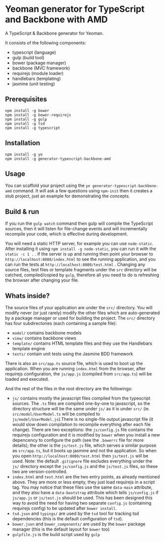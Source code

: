 Yeoman generator for TypeScript and Backbone with AMD
=====================================================

A TypeScript & Backbone generator for Yeoman.

It consists of the following components:

* typescript (language)
* gulp (build tool)
* bower (package manager)
* backbone (MVC framework)
* requirejs (module loader)
* handlebars (templating)
* jasmine (unit testing)


Prerequisites
-------------

	npm install -g bower
	npm install -g bower-requirejs
	npm install -g gulp
	npm install -g tsd
	npm install -g typescript
	
Installation
------------

	npm install -g yo 
	npm install -g generator-typescript-backbone-amd
	
Usage
-----

You can scaffold your project using the `yo generator-typescript-backbone-amd` command. It will ask a few questions using
`npm-init` then it creates a stub project, just an example for demonstrating the concepts.


Build & run
-----------

If you run the `gulp watch` command then gulp will compile the TypeScript sources, then it will listen for file-change
events and will incrementally recompile your code, which is effective during development. 

You will need a static HTTP server, for example you can use `node-static`. After installing it using `npm install -g node-static`,
you can run it with the `static -c 1 .` . If the server is up and running then point your browser to `http://localhost:8080/index.html` to
see the running application, and you can run the tests at `http://localhost:8080/test.html` . Changing any source files, test files
or template fragments under the `src` directory will be catched, compiled/copied by `gulp`, therefore all you need to do is refreshing
the browser after changing your file.

Whats inside?
-------------

The source files of your application are under the `src/` directory. You will modify never (or just rarely) modify the other files
which are auto-generated by a package manager or used for building the project. The `src/` directory has four subdirectories
(each containing a sample file):

* `model/` contains backbone models
* `view/` contains backbone views
* `template/` contains HTML template files and they use the Handlebars template engine
* `tests/` contain unit tests using the Jasmine BDD framework

There is also an `src/app.ts` source file, which is used to boot up the application. When you are running `index.html`
from the browser, after requirejs configuration, the `js/app.js` (compiled from `src/app.ts`) will be loaded and executed.

And the rest of the files in the root directory are the followings:

* `js/` contains mostly the javascript files compiled from the typescript sources. The `.ts` files are compiled one-by-one to javascript,
so the directory structure will be the same under `js/` as it is under `src/` (ie. `src/model/UserModel.ts` will be compiled
to `js/model/UserModel.js`).There is no single-file output javascript file (it would slow down compilation to recompile everything
after each file change). There are two exceptions: the `js/config.js` file contains the requirejs configuration and it is modified
by `bower` when you install a new depencency to configure the path (see the `.bowerrc` file for more details); the other is
the `js/test.js` file, which serves a similar purpose as `src/app.ts`, but it boots up jasmine and not the application.
So when you open `http://localhost:8080/test.html` then `js/test.js` will be used. Note: the default `.gitignore` file excludes
everything under the `js/` directory except the `js/config.js` and the `js/test.js` files, so these two are version-controlled.
* `index.html` and `test.html` are the two entry points, as already mentioned above. They are more or less empty, they just
load requirejs in a script tag. You may notice that these files use the same `data-main` attribute, and they also have a `data-bootstrap`
attribute which tells `js/config.js` if `js/app.js` or `js/test.js` should be used. This has been designed this way to avoid the need
for having two separate `config.js` (containing requirejs config) to be updated after `bower install`. 
* `tsd.json` and `typings/` are used by the `tsd` tool for tracking tsd dependencies (this is the default configuration of `tsd`).
* `bower.json` and `bower_components/` are used by the `bower` package manager (this is the default layout for `bower` too)
* `gulpfile.js` is the build script used by `gulp`

